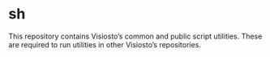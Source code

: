 # sh

This repository contains Visiosto&rsquo;s common and public script utilities.
These are required to run utilities in other Visiosto&rsquo;s repositories.

